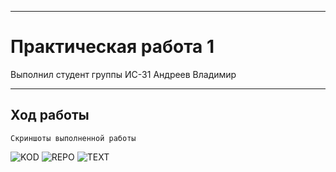 ____
# Практическая работа 1
Выполнил студент группы ИС-31 Андреев Владимир
____
## Ход работы
```
Скриншоты выполненной работы
```
![KOD](https://i.ibb.co/RYbcyVQ/image.png"kod")
![REPO](https://i.ibb.co/rpx8p5y/image.png"repo")
![TEXT](https://i.ibb.co/T8mzV0r/image.png"text")